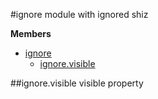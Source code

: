 
<a name="module_ignore"></a>
#ignore
module with ignored shiz

**Members**

* [ignore](#module_ignore)
  * [ignore.visible](#module_ignore.visible)

<a name="module_ignore.visible"></a>
##ignore.visible
visible property

